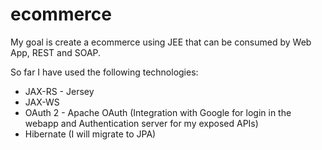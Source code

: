 # ecommerce

My goal is create a ecommerce using JEE that can be consumed by Web App, REST and SOAP.

So far I have used the following technologies:

- JAX-RS - Jersey
- JAX-WS
- OAuth 2 - Apache OAuth (Integration with Google for login in the webapp and Authentication server for my exposed APIs)
- Hibernate (I will migrate to JPA)


